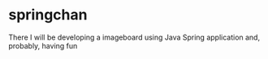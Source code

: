 # springchan
There I will be developing a imageboard using Java Spring application and, probably, having fun
